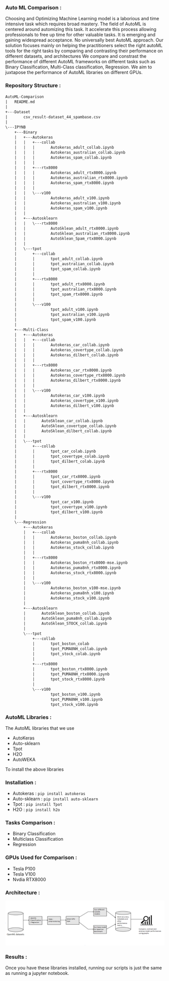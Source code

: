 ### Auto ML Comparison :
Choosing and Optimizing Machine Learning model is a laborious and time intensive task which requires broad mastery.
The field of AutoML is centered around automizing this task. It accelerate this process allowing professionals to free up time for other valuable tasks.
It is emerging and gaining widespread acceptance.
No universally best AutoML approach.
Our solution focuses mainly on helping the practitioners select the right autoML tools for the right tasks by comparing and contrasting their performance on different datasets, and architectures
We compare and constrast the performance of different AutoML frameworks on different tasks such as Binary Classification, Multi-Class classification, Regression.
We aim to juxtapose the performance of AutoML libraries on different GPUs.

### Repository Structure :
```
AutoML-Comparison
|   README.md
|
+---Dataset
|       csv_result-dataset_44_spambase.csv
|
\---IPYNB
    +---Binary
    |   +---Autokeras
    |   |   +---collab
    |   |   |       Autokeras_adult_collab.ipynb
    |   |   |       Autokeras_australian_collab.ipynb
    |   |   |       Autokeras_spam_collab.ipynb
    |   |   |
    |   |   +---rtx8000
    |   |   |       Autokeras_adult_rtx8000.ipynb
    |   |   |       Autokeras_australian_rtx8000.ipynb
    |   |   |       Autokeras_spam_rtx8000.ipynb
    |   |   |
    |   |   \---v100
    |   |           Autokeras_adult_v100.ipynb
    |   |           Autokeras_australian_v100.ipynb
    |   |           Autokeras_spam_v100.ipynb
    |   |
    |   +---Autosklearn
    |   |   \---rtx8000
    |   |           AutoSklean_adult_rtx8000.ipynb
    |   |           AutoSklean_australian_rtx8000.ipynb
    |   |           AutoSklean_Spam_rtx8000.ipynb
    |   |
    |   \---tpot
    |       +---collab
    |       |       tpot_adult_collab.ipynb
    |       |       tpot_australian_collab.ipynb
    |       |       tpot_spam_collab.ipynb
    |       |
    |       +---rtx8000
    |       |       tpot_adult_rtx8000.ipynb
    |       |       tpot_australian_rtx8000.ipynb
    |       |       tpot_spam_rtx8000.ipynb
    |       |
    |       \---v100
    |               tpot_adult_v100.ipynb
    |               tpot_australian_v100.ipynb
    |               tpot_spam_v100.ipynb
    |
    +---Multi-Class
    |   +---Autokeras
    |   |   +---collab
    |   |   |       Autokeras_car_collab.ipynb
    |   |   |       Autokeras_covertype_collab.ipynb
    |   |   |       Autokeras_dilbert_collab.ipynb
    |   |   |
    |   |   +---rtx8000
    |   |   |       Autokeras_car_rtx8000.ipynb
    |   |   |       Autokeras_covertype_rtx8000.ipynb
    |   |   |       Autokeras_dilbert_rtx8000.ipynb
    |   |   |
    |   |   \---v100
    |   |           Autokeras_car_v100.ipynb
    |   |           Autokeras_covertype_v100.ipynb
    |   |           Autokeras_dilbert_v100.ipynb
    |   |
    |   +---Autosklearn
    |   |       AutoSklean_car_collab.ipynb
    |   |       AutoSklean_covertype_collab.ipynb
    |   |       AutoSklean_dilbert_collab.ipynb
    |   |
    |   \---tpot
    |       +---collab
    |       |       tpot_car_colab.ipynb
    |       |       tpot_covertype_colab.ipynb
    |       |       tpot_dilbert_colab.ipynb
    |       |
    |       +---rtx8000
    |       |       tpot_car_rtx8000.ipynb
    |       |       tpot_covertype_rtx8000.ipynb
    |       |       tpot_dilbert_rtx8000.ipynb
    |       |
    |       \---v100
    |               tpot_car_v100.ipynb
    |               tpot_covertype_v100.ipynb
    |               tpot_dilbert_v100.ipynb
    |
    \---Regression
        +---Autokeras
        |   +---collab
        |   |       Autokeras_boston_collab.ipynb
        |   |       Autokeras_puma8nh_collab.ipynb
        |   |       Autokeras_stock_collab.ipynb
        |   |
        |   +---rtx8000
        |   |       Autokeras_boston_rtx8000-mse.ipynb
        |   |       Autokeras_puma8nh_rtx8000.ipynb
        |   |       Autokeras_stock_rtx8000.ipynb
        |   |
        |   \---v100
        |           Autokeras_boston_v100-mse.ipynb
        |           Autokeras_puma8nh_v100.ipynb
        |           Autokeras_stock_v100.ipynb
        |
        +---Autosklearn
        |       AutoSklean_boston_collab.ipynb
        |       AutoSklean_puma8nh_collab.ipynb
        |       AutoSklean_STOCK_collab.ipynb
        |
        \---tpot
            +---collab
            |       tpot_boston_colab
            |       tpot_PUMA8NH_collab.ipynb
            |       tpot_stock_colab.ipynb
            |
            +---rtx8000
            |       tpot_boston_rtx8000.ipynb
            |       tpot_PUMA8NH_rtx8000.ipynb
            |       tpot_stock_rtx8000.ipynb
            |
            \---v100
                    tpot_boston_v100.ipynb
                    tpot_PUMA8NH_v100.ipynb
                    tpot_stock_v100.ipynb

```
### AutoML Libraries :
The AutoML libraries that we use 
- AutoKeras
- Auto-sklearn
- Tpot
- H2O
- AutoWEKA  

To install the above libraries
### Installation :
- Autokeras :  `pip install autokeras`  
- Auto-sklearn : `pip install auto-sklearn`  
- Tpot : `pip install Tpot`  
- H2O : `pip install h2o`  

### Tasks Comparison :
- Binary Classification
- Multiclass Classification
- Regression

### GPUs Used for Comparison :
- Tesla P100
- Tesla V100
- Nvdia RTX8000

### Architecture : 
![Architecture](Images/Architecture.png)
### Results :


Once you have these libraries installed, running our scripts is just the same as running a jupyter notebook.